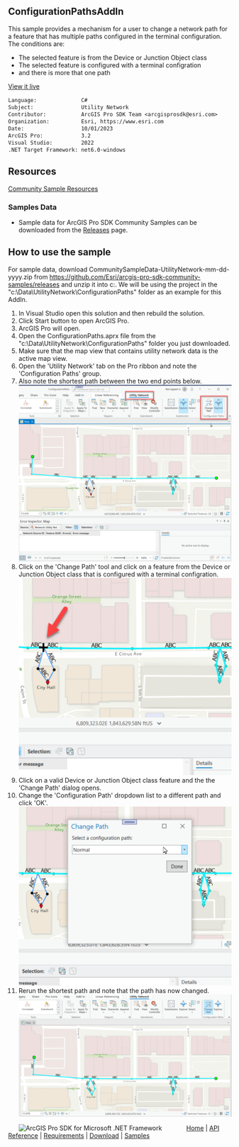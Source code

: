 ## ConfigurationPathsAddIn

<!-- TODO: Write a brief abstract explaining this sample -->
This sample provides a mechanism for a user to change a network path for a feature that has multiple paths configured in the terminal configuration.  
The conditions are:    
- The selected feature is from the Device or Junction Object class  
- The selected feature is configured with a terminal configration  
- and there is more that one path  
  


<a href="https://pro.arcgis.com/en/pro-app/sdk/" target="_blank">View it live</a>

<!-- TODO: Fill this section below with metadata about this sample-->
```
Language:              C#
Subject:               Utility Network
Contributor:           ArcGIS Pro SDK Team <arcgisprosdk@esri.com>
Organization:          Esri, https://www.esri.com
Date:                  10/01/2023
ArcGIS Pro:            3.2
Visual Studio:         2022
.NET Target Framework: net6.0-windows
```

## Resources

[Community Sample Resources](https://github.com/Esri/arcgis-pro-sdk-community-samples#resources)

### Samples Data

* Sample data for ArcGIS Pro SDK Community Samples can be downloaded from the [Releases](https://github.com/Esri/arcgis-pro-sdk-community-samples/releases) page.  

## How to use the sample
<!-- TODO: Explain how this sample can be used. To use images in this section, create the image file in your sample project's screenshots folder. Use relative url to link to this image using this syntax: ![My sample Image](FacePage/SampleImage.png) -->
For sample data, download CommunitySampleData-UtilityNetwork-mm-dd-yyyy.zip from https://github.com/Esri/arcgis-pro-sdk-community-samples/releases and unzip it into c:\. We will be using the project in the "c:\Data\UtilityNetwork\ConfigurationPaths" folder as an example for this AddIn.  
  
1. In Visual Studio open this solution and then rebuild the solution.
2. Click Start button to open ArcGIS Pro.  
3. ArcGIS Pro will open.   
4. Open the ConfigurationPaths.aprx file from the "c:\Data\UtilityNetwork\ConfigurationPaths" folder you just downloaded.    
5. Make sure that the map view that contains utility network data is the active map view.  
6. Open the 'Utility Network' tab on the Pro ribbon and note the 'Configuration Paths' group.  
7. Also note the shortest path between the two end points below.  
![UI](Screenshots/Screenshot1.png)  
8. Click on the 'Change Path' tool and click on a feature from the Device or Junction Object class that is configured with a terminal configration.  
![UI](Screenshots/Screenshot2.png)  
9. Click on a valid Device or Junction Object class feature and the the 'Change Path' dialog opens.   
10. Change the 'Configuration Path' dropdown list to a different path and click 'OK'.  
![UI](Screenshots/Screenshot3.png)  
11. Rerun the shortest path and note that the path has now changed.    
![UI](Screenshots/Screenshot4.png)  
  

<!-- End -->

&nbsp;&nbsp;&nbsp;&nbsp;&nbsp;&nbsp;<img src="https://esri.github.io/arcgis-pro-sdk/images/ArcGISPro.png"  alt="ArcGIS Pro SDK for Microsoft .NET Framework" height = "20" width = "20" align="top"  >
&nbsp;&nbsp;&nbsp;&nbsp;&nbsp;&nbsp;&nbsp;&nbsp;&nbsp;&nbsp;&nbsp;&nbsp;
[Home](https://github.com/Esri/arcgis-pro-sdk/wiki) | <a href="https://pro.arcgis.com/en/pro-app/latest/sdk/api-reference" target="_blank">API Reference</a> | [Requirements](https://github.com/Esri/arcgis-pro-sdk/wiki#requirements) | [Download](https://github.com/Esri/arcgis-pro-sdk/wiki#installing-arcgis-pro-sdk-for-net) | <a href="https://github.com/esri/arcgis-pro-sdk-community-samples" target="_blank">Samples</a>
